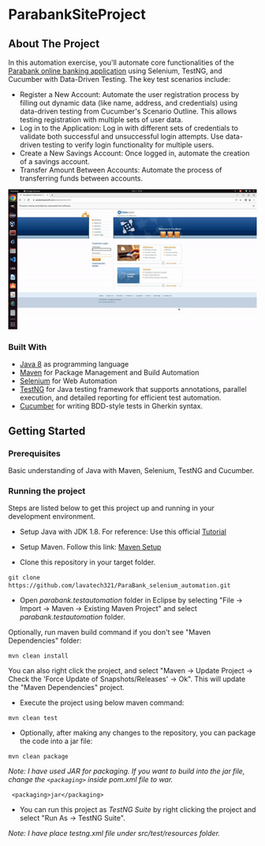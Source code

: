 # ParabankSiteProject
## About The Project
In this automation exercise, you'll automate core functionalities of the [Parabank online banking application](https://parabank.parasoft.com/parabank/index.htm) using Selenium, TestNG, and Cucumber with Data-Driven Testing. The key test scenarios include:

* Register a New Account: Automate the user registration process by filling out dynamic data (like name, address, and credentials) using data-driven testing from Cucumber's Scenario Outline. This allows testing registration with multiple sets of user data.
* Log in to the Application: Log in with different sets of credentials to validate both successful and unsuccessful login attempts. Use data-driven testing to verify login functionality for multiple users.
* Create a New Savings Account: Once logged in, automate the creation of a savings account.
* Transfer Amount Between Accounts: Automate the process of transferring funds between accounts.

![Automation Demonstration](./parabank.gif)

### Built With
* [Java 8](https://www.oracle.com/java/technologies/javase/javase-jdk8-downloads.html) as programming language
* [Maven](https://maven.apache.org/) for Package Management and Build Automation
* [Selenium](https://www.selenium.dev/) for Web Automation
* [TestNG](https://testng.org/) for Java testing framework that supports annotations, parallel execution, and detailed reporting for efficient test automation.
* [Cucumber](https://cucumber.io/docs/cucumber/) for writing BDD-style tests in Gherkin syntax.

<!-- GETTING STARTED -->
## Getting Started

### Prerequisites
  Basic understanding of Java with Maven, Selenium, TestNG and Cucumber.

### Running the project
Steps are listed below to get this project up and running in your development environment.

* Setup Java with JDK 1.8. For reference: Use this official [Tutorial](https://docs.oracle.com/javase/10/install/installation-jdk-and-jre-microsoft-windows-platforms.htm)

* Setup Maven. Follow this link: [Maven Setup](https://maven.apache.org/install.html)

* Clone this repository in your target folder.
```
git clone https://github.com/lavatech321/ParaBank_selenium_automation.git
```

* Open _parabank.testautomation_ folder in Eclipse by selecting "File -> Import -> Maven -> Existing Maven Project" and select _parabank.testautomation_ folder. 
  
Optionally, run maven build command if you don't see "Maven Dependencies" folder:

```
mvn clean install
```

You can also right click the project, and select "Maven -> Update Project -> Check the 'Force Update of Snapshots/Releases' -> Ok". This will update the "Maven Dependencies" project.
  
* Execute the project using below maven command:

```
mvn clean test
```

* Optionally, after making any changes to the repository, you can package the code into a jar file:
  
```
mvn clean package
```
  
_Note: I have used JAR for packaging. If you want to build into the jar file, change the `<packaging>` inside pom.xml file to war._

```
 <packaging>jar</packaging>
```

* You can run this project as _TestNG Suite_ by right clicking the project and select "Run As -> TestNG Suite".

_Note: I have place *testng.xml* file under src/test/resources folder._

